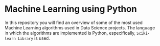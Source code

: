 # Machine Learning using Python 

In this repository you will find an overview of some of the most used Machine Learning algorithms used in Data Science projects.
The language in which the algorithms are implemented is Python, especifically, ```Sciki-learn Library``` is used.

